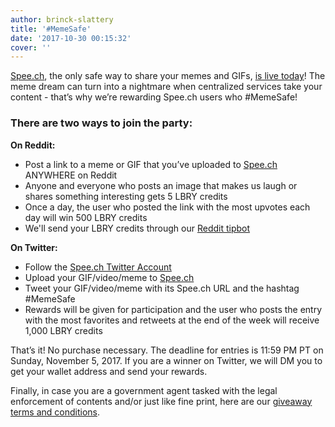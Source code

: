 ```yaml
---
author: brinck-slattery
title: '#MemeSafe'
date: '2017-10-30 00:15:32'
cover: ''
---
```

[Spee.ch](http://spee.ch), the only safe way to share your memes and GIFs, [is live today](https://lbry.io/news/always-gif-responsibly)! The meme dream can turn into a nightmare when centralized services take your content - that’s why we’re rewarding Spee.ch users who #MemeSafe!

### There are two ways to join the party:

**On Reddit:**

* Post a link to a meme or GIF that you’ve uploaded to [Spee.ch](http://spee.ch) ANYWHERE on Reddit
* Anyone and everyone who posts an image that makes us laugh or shares something interesting gets 5 LBRY credits
* Once a day, the user who posted the link with the most upvotes each day will win 500 LBRY credits
* We'll send your LBRY credits through our [Reddit tipbot](https://www.reddit.com/r/lbry/comments/72fd5s/love_your_fellow_lbry_redditors_now_you_can_tip/)

**On Twitter:**

* Follow the [Spee.ch Twitter Account](https://twitter.com/spee_ch)
* Upload your GIF/video/meme to [Spee.ch](http://spee.ch)
* Tweet your GIF/video/meme with its Spee.ch URL and the hashtag #MemeSafe
* Rewards will be given for participation and the user who posts the entry with the most favorites and retweets at the end of the week will receive 1,000 LBRY credits

That’s it! No purchase necessary. The deadline for entries is 11:59 PM PT on Sunday, November 5, 2017. If you are a winner on Twitter, we will DM you to get your wallet address and send your rewards.

Finally, in case you are a government agent tasked with the legal enforcement of contents and/or just like fine print, here are our [giveaway terms and conditions](https://lbry.io/faq/contest-t-and-cs).
